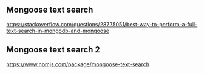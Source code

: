 ## Mongoose text search
https://stackoverflow.com/questions/28775051/best-way-to-perform-a-full-text-search-in-mongodb-and-mongoose 


## Mongoose text search 2
https://www.npmjs.com/package/mongoose-text-search